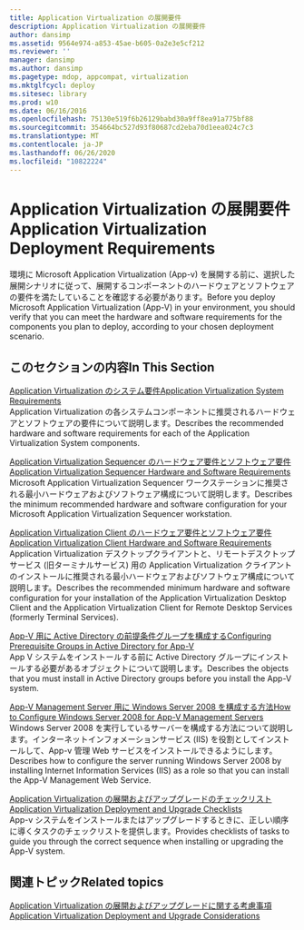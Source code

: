 ```yaml
---
title: Application Virtualization の展開要件
description: Application Virtualization の展開要件
author: dansimp
ms.assetid: 9564e974-a853-45ae-b605-0a2e3e5cf212
ms.reviewer: ''
manager: dansimp
ms.author: dansimp
ms.pagetype: mdop, appcompat, virtualization
ms.mktglfcycl: deploy
ms.sitesec: library
ms.prod: w10
ms.date: 06/16/2016
ms.openlocfilehash: 75130e519f6b26129babd30a9ff8ea91a775bf88
ms.sourcegitcommit: 354664bc527d93f80687cd2eba70d1eea024c7c3
ms.translationtype: MT
ms.contentlocale: ja-JP
ms.lasthandoff: 06/26/2020
ms.locfileid: "10822224"
---
```

# <span data-ttu-id="24b43-103">Application Virtualization の展開要件</span><span class="sxs-lookup"><span data-stu-id="24b43-103">Application Virtualization Deployment Requirements</span></span>


<span data-ttu-id="24b43-104">環境に Microsoft Application Virtualization (App-v) を展開する前に、選択した展開シナリオに従って、展開するコンポーネントのハードウェアとソフトウェアの要件を満たしていることを確認する必要があります。</span><span class="sxs-lookup"><span data-stu-id="24b43-104">Before you deploy Microsoft Application Virtualization (App-V) in your environment, you should verify that you can meet the hardware and software requirements for the components you plan to deploy, according to your chosen deployment scenario.</span></span>

## <span data-ttu-id="24b43-105">このセクションの内容</span><span class="sxs-lookup"><span data-stu-id="24b43-105">In This Section</span></span>


<a href="" id="application-virtualization-system-requirements"></a>[<span data-ttu-id="24b43-106">Application Virtualization のシステム要件</span><span class="sxs-lookup"><span data-stu-id="24b43-106">Application Virtualization System Requirements</span></span>](application-virtualization-system-requirements.md)  
<span data-ttu-id="24b43-107">Application Virtualization の各システムコンポーネントに推奨されるハードウェアとソフトウェアの要件について説明します。</span><span class="sxs-lookup"><span data-stu-id="24b43-107">Describes the recommended hardware and software requirements for each of the Application Virtualization System components.</span></span>

<a href="" id="application-virtualization-sequencer-hardware-and-software-requirements"></a>[<span data-ttu-id="24b43-108">Application Virtualization Sequencer のハードウェア要件とソフトウェア要件</span><span class="sxs-lookup"><span data-stu-id="24b43-108">Application Virtualization Sequencer Hardware and Software Requirements</span></span>](application-virtualization-sequencer-hardware-and-software-requirements.md)  
<span data-ttu-id="24b43-109">Microsoft Application Virtualization Sequencer ワークステーションに推奨される最小ハードウェアおよびソフトウェア構成について説明します。</span><span class="sxs-lookup"><span data-stu-id="24b43-109">Describes the minimum recommended hardware and software configuration for your Microsoft Application Virtualization Sequencer workstation.</span></span>

<a href="" id="application-virtualization-client-hardware-and-software-requirements"></a>[<span data-ttu-id="24b43-110">Application Virtualization Client のハードウェア要件とソフトウェア要件</span><span class="sxs-lookup"><span data-stu-id="24b43-110">Application Virtualization Client Hardware and Software Requirements</span></span>](application-virtualization-client-hardware-and-software-requirements.md)  
<span data-ttu-id="24b43-111">Application Virtualization デスクトップクライアントと、リモートデスクトップサービス (旧ターミナルサービス) 用の Application Virtualization クライアントのインストールに推奨される最小ハードウェアおよびソフトウェア構成について説明します。</span><span class="sxs-lookup"><span data-stu-id="24b43-111">Describes the recommended minimum hardware and software configuration for your installation of the Application Virtualization Desktop Client and the Application Virtualization Client for Remote Desktop Services (formerly Terminal Services).</span></span>

<a href="" id="configuring-prerequisite-groups-in-active-directory-for-app-v"></a>[<span data-ttu-id="24b43-112">App-V 用に Active Directory の前提条件グループを構成する</span><span class="sxs-lookup"><span data-stu-id="24b43-112">Configuring Prerequisite Groups in Active Directory for App-V</span></span>](configuring-prerequisite-groups-in-active-directory-for-app-v.md)  
<span data-ttu-id="24b43-113">App V システムをインストールする前に Active Directory グループにインストールする必要があるオブジェクトについて説明します。</span><span class="sxs-lookup"><span data-stu-id="24b43-113">Describes the objects that you must install in Active Directory groups before you install the App-V system.</span></span>

<a href="" id="how-to-configure-windows-server-2008-for-app-v-management-servers"></a>[<span data-ttu-id="24b43-114">App-V Management Server 用に Windows Server 2008 を構成する方法</span><span class="sxs-lookup"><span data-stu-id="24b43-114">How to Configure Windows Server 2008 for App-V Management Servers</span></span>](how-to-configure-windows-server-2008-for-app-v-management-servers.md)  
<span data-ttu-id="24b43-115">Windows Server 2008 を実行しているサーバーを構成する方法について説明します。インターネットインフォメーションサービス (IIS) を役割としてインストールして、App-v 管理 Web サービスをインストールできるようにします。</span><span class="sxs-lookup"><span data-stu-id="24b43-115">Describes how to configure the server running Windows Server 2008 by installing Internet Information Services (IIS) as a role so that you can install the App-V Management Web Service.</span></span>

<a href="" id="application-virtualization-deployment-and-upgrade-checklists"></a>[<span data-ttu-id="24b43-116">Application Virtualization の展開およびアップグレードのチェックリスト</span><span class="sxs-lookup"><span data-stu-id="24b43-116">Application Virtualization Deployment and Upgrade Checklists</span></span>](application-virtualization-deployment-and-upgrade-checklists.md)  
<span data-ttu-id="24b43-117">App-v システムをインストールまたはアップグレードするときに、正しい順序に導くタスクのチェックリストを提供します。</span><span class="sxs-lookup"><span data-stu-id="24b43-117">Provides checklists of tasks to guide you through the correct sequence when installing or upgrading the App-V system.</span></span>

## <span data-ttu-id="24b43-118">関連トピック</span><span class="sxs-lookup"><span data-stu-id="24b43-118">Related topics</span></span>


[<span data-ttu-id="24b43-119">Application Virtualization の展開およびアップグレードに関する考慮事項</span><span class="sxs-lookup"><span data-stu-id="24b43-119">Application Virtualization Deployment and Upgrade Considerations</span></span>](application-virtualization-deployment-and-upgrade-considerations.md)

 

 






